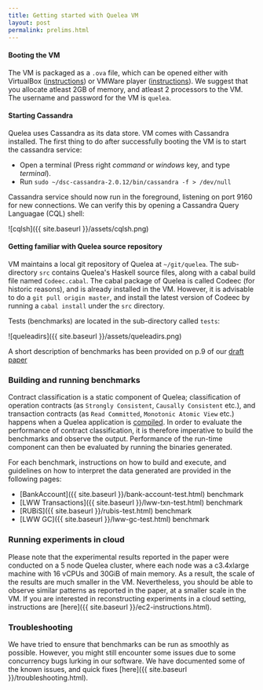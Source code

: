 ```yaml
---
title: Getting started with Quelea VM
layout: post
permalink: prelims.html
---
```


#### Booting the VM

The VM is packaged as a `.ova` file, which can be opened either with VirtualBox
([instructions](http://www.virtualbox.org/manual/ch01.html#ovf)) or VMWare
player
([instructions](https://pubs.vmware.com/fusion-5/topic/com.vmware.fusion.help.doc/GUID-275EF202-CF74-43BF-A9E9-351488E16030.html)).
We suggest that you allocate atleast 2GB of memory, and atleast 2 processors to
the VM. The username and password for the VM is `quelea`.

#### Starting Cassandra

Quelea uses Cassandra as its data store. VM comes with Cassandra installed. The
first thing to do after successfully booting the VM is to start the cassandra
service:

+ Open a terminal (Press right _command_ or _windows_ key, and type
  _terminal_).
+ Run `sudo ~/dsc-cassandra-2.0.12/bin/cassandra -f > /dev/null`

Cassandra service should now run in the foreground, listening on port
9160 for new connections. We can verify this by opening a Cassandra
Query Languagae (CQL) shell:

![cqlsh]({{ site.baseurl }}/assets/cqlsh.png)

#### Getting familiar with Quelea source repository

VM maintains a local git repository of Quelea at `~/git/quelea`. The
sub-directory `src` contains Quelea's Haskell source files, along with
a cabal build file named `Codeec.cabal`. The cabal package of Quelea
is called Codeec (for historic reasons), and is already installed in
the VM. However, it is advisable to do a `git pull origin master`, and
install the latest version of Codeec by running a `cabal install`
under the `src` directory.

Tests (benchmarks) are located in the sub-directory called `tests`:

![queleadirs]({{ site.baseurl }}/assets/queleadirs.png)

A short description of benchmarks has been provided on p.9 of our
[draft paper](http://gowthamk.github.io/docs/quelea.pdf)

### Building and running benchmarks

Contract classification is a static component of Quelea; classification of
operation contracts (as `Strongly Consistent`, `Causally Consistent` etc.), and
transaction contracts (as `Read Committed`, `Monotonic Atomic View` etc.)
happens when a Quelea application is <u>compiled</u>. In order to evaluate the
performance of contract classification, it is therefore imperative to build the
benchmarks and observe the output. Performance of the run-time component can
then be evaluated by running the binaries generated.

For each benchmark, instructions on how to build and execute, and guidelines on
how to interpret the data generated are provided in the following pages:

+ [BankAccount]({{ site.baseurl }}/bank-account-test.html) benchmark
+ [LWW Transactions]({{ site.baseurl }}/lww-txn-test.html) benchmark
+ [RUBiS]({{ site.baseurl }}/rubis-test.html) benchmark
+ [LWW GC]({{ site.baseurl }}/lww-gc-test.html) benchmark

### Running experiments in cloud

Please note that the experimental results reported in the paper were conducted
on a 5 node Quelea cluster, where each node was a c3.4xlarge machine with 16
vCPUs and 30GiB of main memory. As a result, the scale of the results are much
smaller in the VM. Nevertheless, you should be able to observe similar patterns
as reported in the paper, at a smaller scale in the VM. If you are interested
in reconstructing experiments in a cloud setting, instructions are
[here]({{ site.baseurl }}/ec2-instructions.html).

### Troubleshooting

We have tried to ensure that benchmarks can be run as smoothly as possible.
However, you might still encounter some issues due to some concurrency bugs
lurking in our software. We have documented some of the known issues, and quick
fixes [here]({{ site.baseurl }}/troubleshooting.html).

